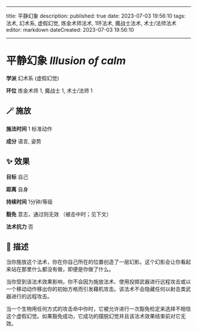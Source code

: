 
---
title: 平静幻象
description: 
published: true
date: 2023-07-03 19:56:10
tags: 法术, 幻术系, 虚假幻觉, 炼金术师法术, 1环法术, 魔战士法术, 术士/法师法术
editor: markdown
dateCreated: 2023-07-03 19:56:10

---

# **平静幻象** *Illusion of calm*

**学派** 幻术系 (虚假幻觉) 

**环位** 炼金术师 1, 魔战士 1, 术士/法师 1

## 🪄 施放

**施法时间** 1 标准动作

**成分** 语言, 姿势

## ✨ 效果 

**目标** 自己 

**距离** 自身  

**持续时间** 1分钟/等级 

**豁免** 意志，通过则无效 （被击中时；见下文）

**法术抗力** 否

## 📖 描述

当你施放这个法术，你在你自己所在的位置创造了一层幻影。这个幻影会让你看起来站在那里什么都没有做，即便是你做了什么。

当你受到该法术效果影响，你不会因为施放法术、使用投掷武器进行远程攻击或以一个移动动作移出你的初始方格而引发藉机攻击。该法术不会隐藏任何以射击类武器进行的远程攻击。

当一个生物用任何方式的攻击命中你时，它被允许进行一次豁免检定来选择不相信这个虚假幻觉。如果豁免成功，它成功的摆脱幻觉并且该法术效果结束前对它无效。
    